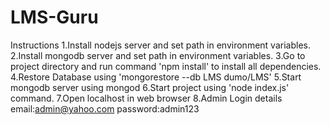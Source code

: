 # LMS-Guru

Instructions
1.Install nodejs server and set path in environment variables.
2.Install mongodb server and set path in environment variables.
3.Go to project directory and run command 'npm install' to install all dependencies.
4.Restore Database using 'mongorestore --db LMS dumo/LMS'
5.Start mongodb server using mongod
6.Start project using 'node index.js' command.
7.Open localhost in web browser
8.Admin Login details
	email:admin@yahoo.com
	password:admin123
